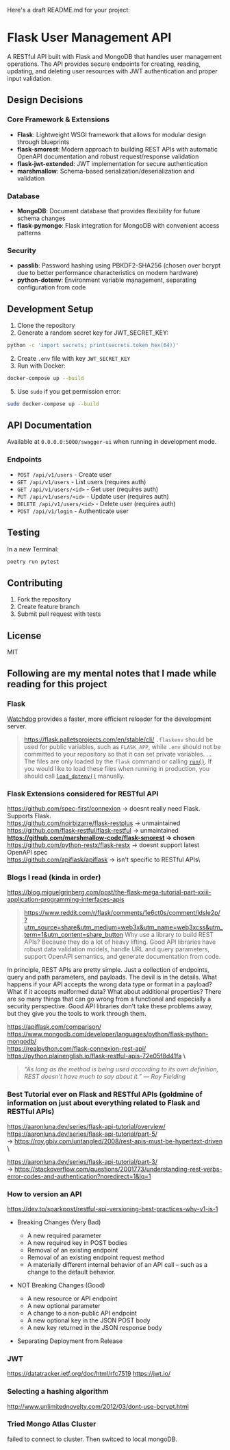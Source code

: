 Here's a draft README.md for your project:

# Flask User Management API

A RESTful API built with Flask and MongoDB that handles user management operations. The API provides secure endpoints for creating, reading, updating, and deleting user resources with JWT authentication and proper input validation.

## Design Decisions

### Core Framework & Extensions
- **Flask**: Lightweight WSGI framework that allows for modular design through blueprints
- **flask-smorest**: Modern approach to building REST APIs with automatic OpenAPI documentation and robust request/response validation
- **flask-jwt-extended**: JWT implementation for secure authentication
- **marshmallow**: Schema-based serialization/deserialization and validation

### Database
- **MongoDB**: Document database that provides flexibility for future schema changes
- **flask-pymongo**: Flask integration for MongoDB with convenient access patterns

### Security
- **passlib**: Password hashing using PBKDF2-SHA256 (chosen over bcrypt due to better performance characteristics on modern hardware)
- **python-dotenv**: Environment variable management, separating configuration from code


## Development Setup

1. Clone the repository
2. Generate a random secret key for JWT_SECRET_KEY:
```bash
python -c 'import secrets; print(secrets.token_hex(64))'
```
2. Create `.env` file with key `JWT_SECRET_KEY`
4. Run with Docker:
```bash
docker-compose up --build
```
5. Use `sudo` if you get permission error:
```bash
sudo docker-compose up --build
```

## API Documentation

Available at `0.0.0.0:5000/swagger-ui` when running in development mode.

### Endpoints
- `POST /api/v1/users` - Create user
- `GET /api/v1/users` - List users (requires auth)
- `GET /api/v1/users/<id>` - Get user (requires auth)
- `PUT /api/v1/users/<id>` - Update user (requires auth)
- `DELETE /api/v1/users/<id>` - Delete user (requires auth)
- `POST /api/v1/login` - Authenticate user

## Testing
In a new Terminal:
```bash
poetry run pytest
```

## Contributing

1. Fork the repository
2. Create feature branch
3. Submit pull request with tests

## License

MIT


## Following are my mental notes that I made while reading for this project
### Flask
[Watchdog](https://pythonhosted.org/watchdog/) provides a faster, more efficient reloader for the development server.

> https://flask.palletsprojects.com/en/stable/cli/
`.flaskenv` should be used for public variables, such as `FLASK_APP`, while `.env` should not be committed to your repository so that it can set private variables.
...
The files are only loaded by the `flask` command or calling [`run()`](https://flask.palletsprojects.com/en/stable/api/#flask.Flask.run "flask.Flask.run"). If you would like to load these files when running in production, you should call [`load_dotenv()`](https://flask.palletsprojects.com/en/stable/api/#flask.cli.load_dotenv "flask.cli.load_dotenv") manually.


### Flask Extensions considered for RESTful API
https://github.com/spec-first/connexion -> doesnt really need Flask. Supports Flask.\
https://github.com/noirbizarre/flask-restplus -> unmaintained\
https://github.com/flask-restful/flask-restful -> unmaintained\
**https://github.com/marshmallow-code/flask-smorest -> chosen**\
https://github.com/python-restx/flask-restx -> doesnt support latest OpenAPI spec\
https://github.com/apiflask/apiflask -> isn't specific to RESTful APIs\


### Blogs I read (kinda in order)
https://blog.miguelgrinberg.com/post/the-flask-mega-tutorial-part-xxiii-application-programming-interfaces-apis


> https://www.reddit.com/r/flask/comments/1e6ct0s/comment/ldsle2p/?utm_source=share&utm_medium=web3x&utm_name=web3xcss&utm_term=1&utm_content=share_button
Why use a library to build REST APIs? Because they do a lot of heavy lifting. Good API libraries have robust data validation models, handle URL and query parameters, support OpenAPI semantics, and generate documentation from code.
>
In principle, REST APIs are pretty simple. Just a collection of endpoints, query and path parameters, and payloads. The devil is in the details. What happens if your API accepts the wrong data type or format in a payload? What if it accepts malformed data? What about additional properties? There are so many things that can go wrong from a functional and especially a security perspective. Good API libraries don't take these problems away, but they give you the tools to work through them.


https://apiflask.com/comparison/ \
https://www.mongodb.com/developer/languages/python/flask-python-mongodb/ \
https://realpython.com/flask-connexion-rest-api/ \
https://python.plainenglish.io/flask-restful-apis-72e05f8d41fa \

> _“As long as the method is being used according to its own definition, REST doesn’t have much to say about it.” — Roy Fielding_


### Best Tutorial ever on Flask and RESTful APIs (goldmine of information on just about everything related to Flask and RESTful APIs)

https://aaronluna.dev/series/flask-api-tutorial/overview/ \
https://aaronluna.dev/series/flask-api-tutorial/part-5/ \
	-> https://roy.gbiv.com/untangled/2008/rest-apis-must-be-hypertext-driven \

https://aaronluna.dev/series/flask-api-tutorial/part-3/ \
-> https://stackoverflow.com/questions/2001773/understanding-rest-verbs-error-codes-and-authentication?noredirect=1&lq=1
	
### How to version an API

https://dev.to/sparkpost/restful-api-versioning-best-practices-why-v1-is-1
- Breaking Changes (Very Bad)
    
    - A new required parameter
    - A new required key in POST bodies
    - Removal of an existing endpoint
    - Removal of an existing endpoint request method
    - A materially different internal behavior of an API call – such as a change to the default behavior.
- NOT Breaking Changes (Good)
    
    - A new resource or API endpoint
    - A new optional parameter
    - A change to a non-public API endpoint
    - A new optional key in the JSON POST body
    - A new key returned in the JSON response body
    
- Separating Deployment from Release


### JWT
https://datatracker.ietf.org/doc/html/rfc7519
https://jwt.io/

### Selecting a hashing algorithm
http://www.unlimitednovelty.com/2012/03/dont-use-bcrypt.html


### Tried Mongo Atlas Cluster
failed to connect to cluster. Then switced to local mongoDB.
